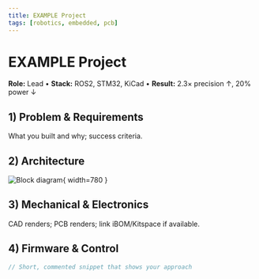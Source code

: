 ```yaml
---
title: EXAMPLE Project
tags: [robotics, embedded, pcb]
---
```


# EXAMPLE Project

**Role:** Lead • **Stack:** ROS2, STM32, KiCad • **Result:** 2.3× precision ↑, 20% power ↓

## 1) Problem & Requirements
What you built and why; success criteria.

## 2) Architecture
![Block diagram](../assets/img/example-block.png){ width=780 }

## 3) Mechanical & Electronics
CAD renders; PCB renders; link iBOM/Kitspace if available.

## 4) Firmware & Control
```cpp
// Short, commented snippet that shows your approach
